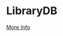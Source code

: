 # LibraryDB

[More Info](https://github.com/metacube-manthan-rajoria/Assignments/tree/main/006%20-%20DOTNET/Chapter%20006%20-%20SQL%20Server%201)
